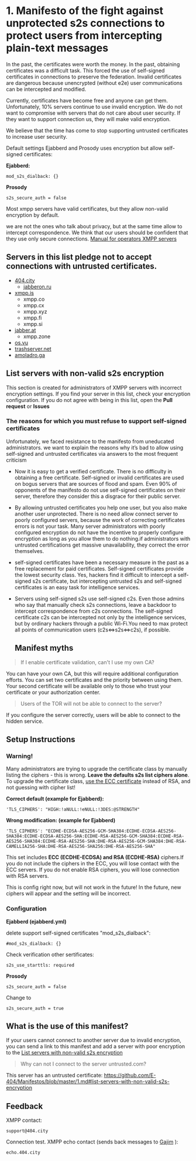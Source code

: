 
# 1. Manifesto of the fight against unprotected s2s connections to protect users from intercepting plain-text messages

In the past, the certificates were worth the money. In the past, obtaining certificates was a difficult task. This forced the use of self-signed certificates in connections to preserve the federation. Invalid certificates are dangerous because unencrypted (without e2e) user communications can be intercepted and modified.

Currently, certificates have become free and anyone can get them. Unfortunately, 10% servers continue to use invalid encryption. We do not want to compromise with servers that do not care about user security. If they want to support connection us, they will make valid encryption.

We believe that the time has come to stop supporting untrusted certificates to increase user security.

Default settings Ejabberd and Prosody uses encryption but allow self-signed certificates:

**Ejabberd:**
```
mod_s2s_dialback: {}
```
**Prosody**
```
s2s_secure_auth = false
```
Most xmpp servers have valid certificates, but they allow non-valid encryption by default.

we are not the ones who talk about privacy, but at the same time allow to intercept correspondence. We think that our users should be confident that they use only secure connections. [Manual for operators XMPP servers](https://github.com/E-404/Manifestos/blob/master/1.md#setup-instructions)




## Servers in this list pledge not to accept connections with untrusted certificates.

+ [404.city](https://404.city)
  + [jabberon.ru](https://jabberon.ru)
+ [xmpp.is](https://xmpp.is)
  + xmpp.co
  + xmpp.cx
  + xmpp.xyz
  + xmpp.fi
  + xmpp.si  
+ [jabber.at](https://jabber.at)
  + xmpp.zone
+ [os.vu](https://os.vu)
+ [trashserver.net](https://trashserver.net)
+ [amoladro.ga](https://amoladro.ga)


## List servers with non-valid s2s encryption
This section is created for administrators of XMPP servers with incorrect encryption settings. If you find your server in this list, check your encryption configuration.  If you do not agree with being in this list, open the **Pull request** or **Issues**



### The reasons for which you must refuse to support self-signed certificates
Unfortunately, we faced resistance to the manifesto from uneducated administrators.  we want to explain the reasons why it’s bad to allow using self-signed and untrusted certificates via answers to the most frequent criticism
* Now it is easy to get a verified certificate. There is no difficulty in obtaining a free certificate. Self-signed or invalid certificates are used on bogus servers that are sources of flood and spam. Even 90% of opponents of the manifesto do not use self-signed certificates on their server, therefore they consider this a disgrace for their public server.
* By allowing untrusted certificates you help one user, but you also make another user unprotected.  There is no need allow connect server to poorly configured servers, because the work of correcting certificates errors is not your task.  Many server administrators with poorly configured encryption do not have the incentive to properly configure encryption as long as you allow them to do nothing.if administrators with untrusted certifications get massive unavailability, they correct the error themselves.
* self-signed certificates have been a necessary measure in the past as a free replacement for paid certificates. Self-signed certificates provide the lowest security class. Yes, hackers find it difficult to intercept a self-signed s2s certificate, but intercepting untrusted s2s and self-signed certificates is an easy task for intelligence services.
* Servers using self-signed s2s use self-signed c2s. Even those admins who say that manually check s2s connections, leave a backdoor to intercept correspondence from c2s connections. The self-signed certificate c2s can be intercepted not only by the intelligence services, but by ordinary hackers through a public Wi-Fi.You need to max protect all points of communication users (c2s<=>s2s<=>c2s), if possible.


  ## Manifest myths

>If I enable certificate validation, can't I use my own CA?

You can have your own CA, but this will require additional configuration efforts. You can set two certificates and the priority between using them.  Your second certificate will be available only to those who trust your certificate or your authorization center.


>Users of the TOR will not be able to connect to the server?

If you configure the server correctly, users will be able to connect to the hidden service.


## Setup Instructions


### Warning! 
Many administrators are trying to upgrade the certificate class by manually listing the ciphers - this is wrong. **Leave the defaults s2s list ciphers alone**. To upgrade the certificate class, [use the ECC certificate](https://wiki.404.city/en/Acme.sh) instead of RSA, and not guessing with cipher list!


**Correct default (example for Ejabberd):**
```
'TLS_CIPHERS': "HIGH:!aNULL:!eNULL:!3DES:@STRENGTH"
```
**Wrong modification: (example for Ejabberd)**
 ```
 'TLS_CIPHERS': "ECDHE-ECDSA-AES256-GCM-SHA384:ECDHE-ECDSA-AES256-SHA384:ECDHE-ECDSA-AES256-SHA:ECDHE-RSA-AES256-GCM-SHA384:ECDHE-RSA-AES256-SHA384:ECDHE-RSA-AES256-SHA:DHE-RSA-AES256-GCM-SHA384:DHE-RSA-CAMELLIA256-SHA:DHE-RSA-AES256-SHA256:DHE-RSA-AES256-SHA"

```
This set includes **ECC (ECDHE-ECDSA) and RSA (ECDHE-RSA)** ciphers.If you do not include the ciphers in the ECC, you will lose contact with the ECC servers. If you do not enable RSA ciphers, you will lose connection with RSA servers. 

This is config right now, but will not work in the future! In the future, new ciphers will appear and the setting will be incorrect. 

### Configuration

**Ejabberd (ejabberd.yml)**

delete support self-signed certificates "mod_s2s_dialback":
```
#mod_s2s_dialback: {}
```
Check verification other sertificates:

```
s2s_use_starttls: required
```

**Prosody**

```
s2s_secure_auth = false
```
Change to
```
s2s_secure_auth = true
```
 ## What is the use of this manifest?
 If your users cannot connect to another server due to invalid encryption, you can send a link to this manifest and add a server with poor encryption to the [List servers with non-valid s2s encryption](https://github.com/E-404/Manifestos/blob/master/1.md#list-servers-with-non-valid-s2s-encryption)

>Why can not I connect to the server untrusted.com? 

This server has an untrusted certificate: https://github.com/E-404/Manifestos/blob/master/1.md#list-servers-with-non-valid-s2s-encryption


## Feedback

XMPP contact:  
```
support@404.city
```
Connection test. XMPP echo contact (sends back messages to [Gajim](https://gajim.org) ): 
```
echo.404.city
```

